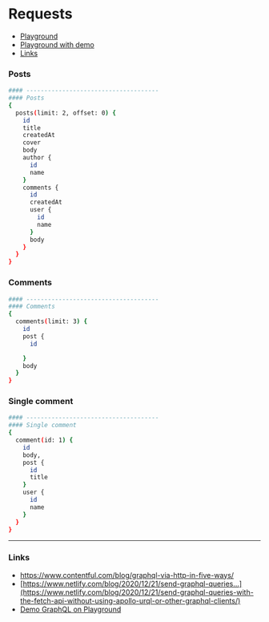 # Requests

- [Playground](https://mockend.com/tiagofrancafernandes/Mockend-JSON-database/graphql)
- [Playground with demo](https://mockend.com/tiagofrancafernandes/Mockend-JSON-database/graphql?query=%23%23%23%20Repo%3A%20https%3A%2F%2Fgithub.com%2Ftiagofrancafernandes%2FMockend-JSON-database%0A%0A%23%23%23%23%20-------------------------------------%0A%23%23%23%23%20Posts%0A%7B%0A%20%20posts(limit%3A%202%2C%20offset%3A%200)%20%7B%0A%20%20%20%20id%0A%20%20%20%20title%0A%20%20%20%20createdAt%0A%20%20%20%20cover%0A%20%20%20%20body%0A%20%20%20%20author%20%7B%0A%20%20%20%20%20%20id%0A%20%20%20%20%20%20name%0A%20%20%20%20%7D%0A%20%20%20%20comments%20%7B%0A%20%20%20%20%20%20id%0A%20%20%20%20%20%20createdAt%0A%20%20%20%20%20%20user%20%7B%0A%20%20%20%20%20%20%20%20id%0A%20%20%20%20%20%20%20%20name%0A%20%20%20%20%20%20%7D%0A%20%20%20%20%20%20body%0A%20%20%20%20%7D%0A%20%20%7D%0A%7D%0A%0A%23%23%23%23%20-------------------------------------%0A%23%23%23%23%20Comments%0A%23%20%7B%0A%23%20%20%20comments(limit%3A%203)%20%7B%0A%23%20%20%20%20%20id%0A%23%20%20%20%20%20post%20%7B%0A%23%20%20%20%20%20%20%20id%0A%20%20%20%20%20%20%0A%23%20%20%20%20%20%7D%0A%23%20%20%20%20%20body%0A%23%20%20%20%7D%0A%23%20%7D%0A%0A%23%23%23%23%20-------------------------------------%0A%23%23%23%23%20Single%20comment%0A%23%20%7B%0A%23%20%20%20comment(id%3A%201)%20%7B%0A%23%20%20%20%20%20id%0A%23%20%20%20%20%20body%2C%0A%23%20%20%20%20%20post%20%7B%0A%23%20%20%20%20%20%20%20id%0A%23%20%20%20%20%20%20%20title%0A%23%20%20%20%20%20%7D%0A%23%20%20%20%20%20user%20%7B%0A%23%20%20%20%20%20%20%20id%0A%23%20%20%20%20%20%20%20name%0A%23%20%20%20%20%20%7D%0A%23%20%20%20%7D%0A%23%20%7D%0A)
- [Links](#links)

### Posts
```sh
#### -------------------------------------
#### Posts
{
  posts(limit: 2, offset: 0) {
    id
    title
    createdAt
    cover
    body
    author {
      id
      name
    }
    comments {
      id
      createdAt
      user {
        id
        name
      }
      body
    }
  }
}
```

### Comments
```sh
#### -------------------------------------
#### Comments
{
  comments(limit: 3) {
    id
    post {
      id

    }
    body
  }
}
```

### Single comment
```sh
#### -------------------------------------
#### Single comment
{
  comment(id: 1) {
    id
    body,
    post {
      id
      title
    }
    user {
      id
      name
    }
  }
}
```

----

### Links
- https://www.contentful.com/blog/graphql-via-http-in-five-ways/
- [https://www.netlify.com/blog/2020/12/21/send-graphql-queries...](https://www.netlify.com/blog/2020/12/21/send-graphql-queries-with-the-fetch-api-without-using-apollo-urql-or-other-graphql-clients/)
- [Demo GraphQL on Playground](https://mockend.com/tiagofrancafernandes/Mockend-JSON-database/graphql?query=%23%23%23%20Repo%3A%20https%3A%2F%2Fgithub.com%2Ftiagofrancafernandes%2FMockend-JSON-database%0A%0A%23%23%23%23%20-------------------------------------%0A%23%23%23%23%20Posts%0A%7B%0A%20%20posts(limit%3A%202%2C%20offset%3A%200)%20%7B%0A%20%20%20%20id%0A%20%20%20%20title%0A%20%20%20%20createdAt%0A%20%20%20%20cover%0A%20%20%20%20body%0A%20%20%20%20author%20%7B%0A%20%20%20%20%20%20id%0A%20%20%20%20%20%20name%0A%20%20%20%20%7D%0A%20%20%20%20comments%20%7B%0A%20%20%20%20%20%20id%0A%20%20%20%20%20%20createdAt%0A%20%20%20%20%20%20user%20%7B%0A%20%20%20%20%20%20%20%20id%0A%20%20%20%20%20%20%20%20name%0A%20%20%20%20%20%20%7D%0A%20%20%20%20%20%20body%0A%20%20%20%20%7D%0A%20%20%7D%0A%7D%0A%0A%23%23%23%23%20-------------------------------------%0A%23%23%23%23%20Comments%0A%23%20%7B%0A%23%20%20%20comments(limit%3A%203)%20%7B%0A%23%20%20%20%20%20id%0A%23%20%20%20%20%20post%20%7B%0A%23%20%20%20%20%20%20%20id%0A%20%20%20%20%20%20%0A%23%20%20%20%20%20%7D%0A%23%20%20%20%20%20body%0A%23%20%20%20%7D%0A%23%20%7D%0A%0A%23%23%23%23%20-------------------------------------%0A%23%23%23%23%20Single%20comment%0A%23%20%7B%0A%23%20%20%20comment(id%3A%201)%20%7B%0A%23%20%20%20%20%20id%0A%23%20%20%20%20%20body%2C%0A%23%20%20%20%20%20post%20%7B%0A%23%20%20%20%20%20%20%20id%0A%23%20%20%20%20%20%20%20title%0A%23%20%20%20%20%20%7D%0A%23%20%20%20%20%20user%20%7B%0A%23%20%20%20%20%20%20%20id%0A%23%20%20%20%20%20%20%20name%0A%23%20%20%20%20%20%7D%0A%23%20%20%20%7D%0A%23%20%7D%0A)